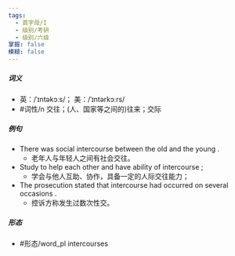 ```yaml
---
tags:
  - 首字母/I
  - 级别/考研
  - 级别/六级
掌握: false
模糊: false
---
```

##### 词义
- 英：/ˈɪntəkɔːs/； 美：/ˈɪntərkɔːrs/
- #词性/n  交往；(人、国家等之间的)往来；交际
##### 例句
- There was social intercourse between the old and the young .
	- 老年人与年轻人之间有社会交往。
- Study to help each other and have ability of intercourse ;
	- 学会与他人互助、协作，具备一定的人际交往能力；
- The prosecution stated that intercourse had occurred on several occasions .
	- 控诉方称发生过数次性交。
##### 形态
- #形态/word_pl intercourses
